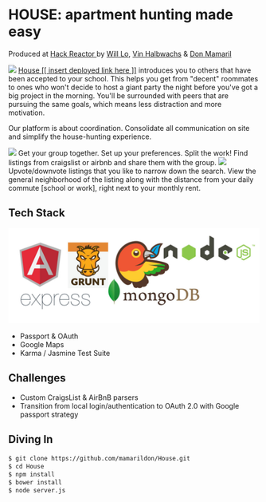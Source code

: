 # HOUSE: apartment hunting made easy
Produced at <a href='http://hackreactor.com'>Hack Reactor </a> by <a href='http://github.com/willwclo'>Will Lo</a>, <a href='http://github.com/vhalbwachs'>Vin Halbwachs</a> & <a href='http://github.com/mamarildon'>Don Mamaril </a>

<img src='http://i.imgur.com/IWBde0H.png'/>
<a href='' >House [[ insert deployed link here ]]</a> introduces you to others that have been accepted to your school. This helps you get from "decent" roommates to ones who won't decide to host a giant party the night before you've got a big project in the morning. You'll be surrounded with peers that are pursuing the same goals, which means less distraction and more motivation.

Our platform is about coordination. Consolidate all communication on site and simplify the house-hunting experience.

<img src='http://i.imgur.com/NR35L06.png'/>
Get your group together. Set up your preferences. Split the work! Find listings from craigslist or airbnb and share them with the group.

<img src='http://i.imgur.com/bMvBUZt.png'/>
Upvote/downvote listings that you like to narrow down the search. View the general neighborhood of the listing along with the distance from your daily commute [school or work], right next to your monthly rent.

## Tech Stack
![Alt text](/public/assets/stack.jpg?raw=true)
+ Passport & OAuth
+ Google Maps
+ Karma / Jasmine Test Suite

## Challenges
* Custom CraigsList & AirBnB parsers
* Transition from local login/authentication to OAuth 2.0 with Google passport strategy

## Diving In
```
$ git clone https://github.com/mamarildon/House.git
$ cd House
$ npm install
$ bower install
$ node server.js
```

